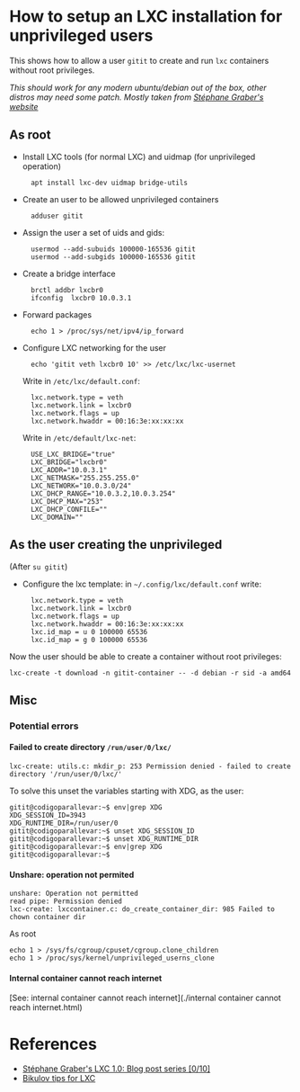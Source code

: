 # How to setup an LXC installation for unprivileged users

This shows how to allow a user `gitit` to create and run `lxc` containers without root privileges.

*This should work for any modern ubuntu/debian out of the box, other distros may need some patch.*
*Mostly taken from [Stéphane Graber's website](https://stgraber.org/2014/01/17/lxc-1-0-unprivileged-containers/)*

## As root

* Install LXC tools (for normal LXC) and uidmap (for unprivileged operation)


        apt install lxc-dev uidmap bridge-utils


* Create an user to be allowed unprivileged containers

        adduser gitit

* Assign the user a set of uids and gids:


        usermod --add-subuids 100000-165536 gitit
        usermod --add-subgids 100000-165536 gitit


* Create a bridge interface

        brctl addbr lxcbr0
        ifconfig  lxcbr0 10.0.3.1

* Forward packages

        echo 1 > /proc/sys/net/ipv4/ip_forward

* Configure LXC networking for the user 

        echo 'gitit veth lxcbr0 10' >> /etc/lxc/lxc-usernet

  Write in `/etc/lxc/default.conf`:

        lxc.network.type = veth
        lxc.network.link = lxcbr0
        lxc.network.flags = up
        lxc.network.hwaddr = 00:16:3e:xx:xx:xx

  Write in `/etc/default/lxc-net`:

        USE_LXC_BRIDGE="true"
        LXC_BRIDGE="lxcbr0"
        LXC_ADDR="10.0.3.1"
        LXC_NETMASK="255.255.255.0"
        LXC_NETWORK="10.0.3.0/24"
        LXC_DHCP_RANGE="10.0.3.2,10.0.3.254"
        LXC_DHCP_MAX="253"
        LXC_DHCP_CONFILE=""
        LXC_DOMAIN=""

## As the user creating the unprivileged
(After `su gitit`)

* Configure the lxc template: in `~/.config/lxc/default.conf` write:

        lxc.network.type = veth
        lxc.network.link = lxcbr0
        lxc.network.flags = up
        lxc.network.hwaddr = 00:16:3e:xx:xx:xx
        lxc.id_map = u 0 100000 65536
        lxc.id_map = g 0 100000 65536

Now the user should be able to create a container without root privileges:

    lxc-create -t download -n gitit-container -- -d debian -r sid -a amd64
    
## Misc


### Potential errors

#### Failed to create directory `/run/user/0/lxc/`

    lxc-create: utils.c: mkdir_p: 253 Permission denied - failed to create directory '/run/user/0/lxc/'

To solve this unset the variables starting with XDG, as the user:

    gitit@codigoparallevar:~$ env|grep XDG
    XDG_SESSION_ID=3943
    XDG_RUNTIME_DIR=/run/user/0
    gitit@codigoparallevar:~$ unset XDG_SESSION_ID
    gitit@codigoparallevar:~$ unset XDG_RUNTIME_DIR
    gitit@codigoparallevar:~$ env|grep XDG
    gitit@codigoparallevar:~$

#### Unshare: operation not permited

    unshare: Operation not permitted
    read pipe: Permission denied
    lxc-create: lxccontainer.c: do_create_container_dir: 985 Failed to chown container dir

As root 

    echo 1 > /sys/fs/cgroup/cpuset/cgroup.clone_children
    echo 1 > /proc/sys/kernel/unprivileged_userns_clone

#### Internal container cannot reach internet

[See: internal container cannot reach internet](./internal container cannot reach internet.html)

# References

* [Stéphane Graber's LXC 1.0: Blog post series [0/10]](https://stgraber.org/2013/12/20/lxc-1-0-blog-post-series/)
* [Bikulov tips for LXC](http://bikulov.org/blog/2014/10/09/tips-for-lxc/)
